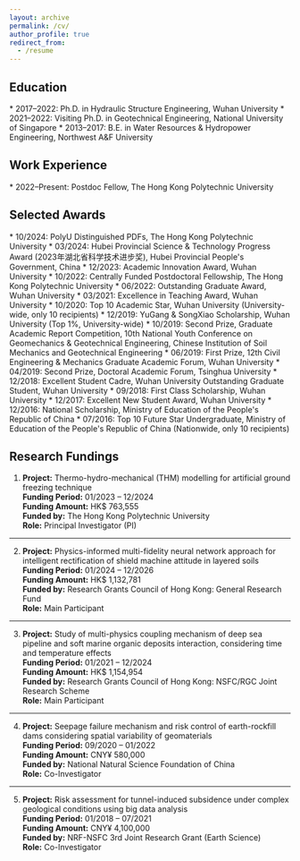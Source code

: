 ```yaml
---
layout: archive
permalink: /cv/
author_profile: true
redirect_from:
  - /resume
---
```

<h2>Education</h2>
* 2017–2022: Ph.D. in Hydraulic Structure Engineering, Wuhan University
* 2021–2022: Visiting Ph.D. in Geotechnical Engineering, National University of Singapore
* 2013–2017: B.E. in Water Resources & Hydropower Engineering, Northwest A&F University

<h2>Work Experience</h2>
* 2022–Present: Postdoc Fellow, The Hong Kong Polytechnic University
  
<h2>Selected Awards</h2>
*	10/2024: PolyU Distinguished PDFs, The Hong Kong Polytechnic University
*	03/2024: Hubei Provincial Science & Technology Progress Award (2023年湖北省科学技术进步奖), Hubei Provincial People's Government, China
*	12/2023: Academic Innovation Award, Wuhan University
*	10/2022: Centrally Funded Postdoctoral Fellowship, The Hong Kong Polytechnic University
*	06/2022: Outstanding Graduate Award, Wuhan University
*	03/2021: Excellence in Teaching Award, Wuhan University
*	10/2020: Top 10 Academic Star, Wuhan University (University-wide, only 10 recipients)
*	12/2019: YuGang & SongXiao Scholarship, Wuhan University (Top 1%, University-wide)
*	10/2019: Second Prize, Graduate Academic Report Competition, 10th National Youth Conference on Geomechanics & Geotechnical Engineering, Chinese Institution of Soil Mechanics and Geotechnical Engineering
*	06/2019: First Prize, 12th Civil Engineering & Mechanics Graduate Academic Forum, Wuhan University  
*	04/2019: Second Prize, Doctoral Academic Forum, Tsinghua University
*	12/2018: Excellent Student Cadre, Wuhan University Outstanding Graduate Student, Wuhan University
*	09/2018: First Class Scholarship, Wuhan University
*	12/2017: Excellent New Student Award, Wuhan University
*	12/2016: National Scholarship, Ministry of Education of the People's Republic of China
*	07/2016: Top 10 Future Star Undergraduate, Ministry of Education of the People's Republic of China (Nationwide, only 10 recipients)


## Research Fundings

1. **Project:** Thermo-hydro-mechanical (THM) modelling for artificial ground freezing technique  
   **Funding Period:** 01/2023 – 12/2024  
   **Funding Amount:** HK$ 763,555  
   **Funded by:** The Hong Kong Polytechnic University  
   **Role:** Principal Investigator (PI)

---

2. **Project:** Physics-informed multi-fidelity neural network approach for intelligent rectification of shield machine attitude in layered soils  
   **Funding Period:** 01/2024 – 12/2026  
   **Funding Amount:** HK$ 1,132,781  
   **Funded by:** Research Grants Council of Hong Kong: General Research Fund  
   **Role:** Main Participant

---

3. **Project:** Study of multi-physics coupling mechanism of deep sea pipeline and soft marine organic deposits interaction, considering time and temperature effects  
   **Funding Period:** 01/2021 – 12/2024  
   **Funding Amount:** HK$ 1,154,954  
   **Funded by:** Research Grants Council of Hong Kong: NSFC/RGC Joint Research Scheme  
   **Role:** Main Participant

---

4. **Project:** Seepage failure mechanism and risk control of earth-rockfill dams considering spatial variability of geomaterials  
   **Funding Period:** 09/2020 – 01/2022  
   **Funding Amount:** CNY¥ 580,000  
   **Funded by:** National Natural Science Foundation of China  
   **Role:** Co-Investigator

---

5. **Project:** Risk assessment for tunnel-induced subsidence under complex geological conditions using big data analysis  
   **Funding Period:** 01/2018 – 07/2021  
   **Funding Amount:** CNY¥ 4,100,000  
   **Funded by:** NRF-NSFC 3rd Joint Research Grant (Earth Science)  
   **Role:** Co-Investigator
